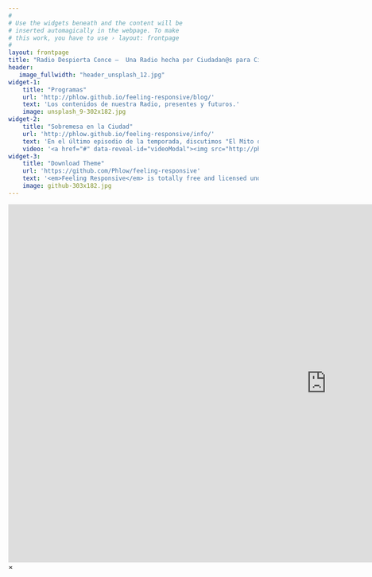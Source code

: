 ```yaml
---
#
# Use the widgets beneath and the content will be
# inserted automagically in the webpage. To make
# this work, you have to use › layout: frontpage
#
layout: frontpage
title: "Radio Despierta Conce –  Una Radio hecha por Ciudadan@s para Ciudadan@s"
header:
   image_fullwidth: "header_unsplash_12.jpg"
widget-1:
    title: "Programas"
    url: 'http://phlow.github.io/feeling-responsive/blog/'
    text: 'Los contenidos de nuestra Radio, presentes y futuros.'
    image: unsplash_9-302x182.jpg
widget-2:
    title: "Sobremesa en la Ciudad"
    url: 'http://phlow.github.io/feeling-responsive/info/'
    text: 'En el último episodio de la temporada, discutimos "El Mito de la Participación".'
    video: '<a href="#" data-reveal-id="videoModal"><img src="http://phlow.github.io/feeling-responsive/images/start-video-feeling-responsive-302x182.jpg" width="302" height="182" alt=""></a>'
widget-3:
    title: "Download Theme"
    url: 'https://github.com/Phlow/feeling-responsive'
    text: '<em>Feeling Responsive</em> is totally free and licensed under the MIT License. Make it your own and do with it what you want. Grab your copy or clone it at GitHub and start your website with it. Then tell me via Twitter <a href="http://twitter.com/phlow">@phlow</a>.'
    image: github-303x182.jpg
---
```



<div id="videoModal" class="reveal-modal large" data-reveal="">
  <div class="flex-video widescreen vimeo" style="display: block;">
    <iframe width="1280" height="720" src="https://www.youtube.com/embed/3b5zCFSmVvU" frameborder="0" allowfullscreen></iframe>
  </div>
  <a class="close-reveal-modal">&#215;</a>
</div>
